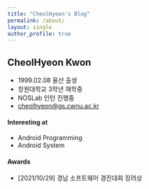 ```yaml
---
title: "CheolHyeon's Blog"
permalink: /about/
layout: single
author_profile: true
---
```


## CheolHyeon Kwon
- 1999.02.08 울산 출생
- 창원대학교 3학년 재학중 
- NOSLab 인턴 진행중 
- cheolhyeon@gs.cwnu.ac.kr

#### Interesting at 
- Android Programming
- Android System 

#### Awards
- [2021/10/29] 경남 소프트웨어 경진대회 장려상
